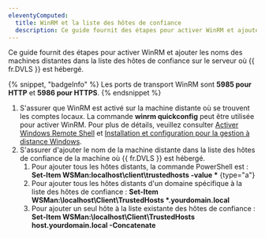 ```yaml
---
eleventyComputed:
  title: WinRM et la liste des hôtes de confiance
  description: Ce guide fournit des étapes pour activer WinRM et ajouter les noms des machines distantes dans la liste des hôtes de confiance sur le serveur où {{ fr.DVLS }} est hébergé.
---
```

Ce guide fournit des étapes pour activer WinRM et ajouter les noms des machines distantes dans la liste des hôtes de confiance sur le serveur où {{ fr.DVLS }} est hébergé.

{% snippet, "badgeInfo" %}
Les ports de transport WinRM sont **5985 pour HTTP** et **5986 pour HTTPS**.
{% endsnippet %}

1. S'assurer que WinRM est activé sur la machine distante où se trouvent les comptes locaux. La commande **winrm quickconfig** peut être utilisée pour activer WinRM. Pour plus de détails, veuillez consulter [Activer Windows Remote Shell](https://docs.microsoft.com/en-us/troubleshoot/windows-server/remote/how-to-enable-windows-remote-shell) et [Installation et configuration pour la gestion à distance Windows](https://learn.microsoft.com/en-us/windows/win32/winrm/installation-and-configuration-for-windows-remote-management).
1. S'assurer d'ajouter le nom de la machine distante dans la liste des hôtes de confiance de la machine où {{ fr.DVLS }} est hébergé.
    1. Pour ajouter tous les hôtes distants, la commande PowerShell est : __Set-Item WSMan:localhost\client\trustedhosts -value *__
{type="a"}
    1. Pour ajouter tous les hôtes distants d'un domaine spécifique à la liste des hôtes de confiance : __Set-Item WSMan:\localhost\Client\TrustedHosts *.yourdomain.local__
    1. Pour ajouter un seul hôte à la liste existante des hôtes de confiance : **Set-Item WSMan:\localhost\Client\TrustedHosts host.yourdomain.local -Concatenate**